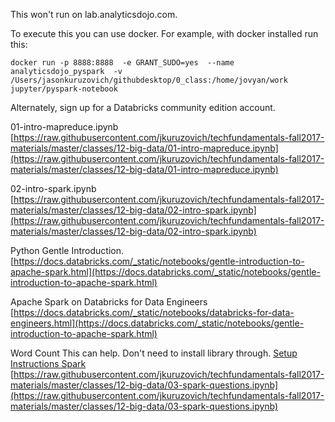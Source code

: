 

This won't run on lab.analyticsdojo.com.

To execute this you can use docker.  For example, with docker installed run this:

```
docker run -p 8888:8888  -e GRANT_SUDO=yes  --name analyticsdojo_pyspark  -v /Users/jasonkuruzovich/githubdesktop/0_class:/home/jovyan/work jupyter/pyspark-notebook
```

Alternately, sign up for a Databricks community edition account.

01-intro-mapreduce.ipynb
[https://raw.githubusercontent.com/jkuruzovich/techfundamentals-fall2017-materials/master/classes/12-big-data/01-intro-mapreduce.ipynb](https://raw.githubusercontent.com/jkuruzovich/techfundamentals-fall2017-materials/master/classes/12-big-data/01-intro-mapreduce.ipynb)

02-intro-spark.ipynb
[https://raw.githubusercontent.com/jkuruzovich/techfundamentals-fall2017-materials/master/classes/12-big-data/02-intro-spark.ipynb](https://raw.githubusercontent.com/jkuruzovich/techfundamentals-fall2017-materials/master/classes/12-big-data/02-intro-spark.ipynb)

Python Gentle Introduction.
[https://docs.databricks.com/_static/notebooks/gentle-introduction-to-apache-spark.html](https://docs.databricks.com/_static/notebooks/gentle-introduction-to-apache-spark.html)

Apache Spark on Databricks for Data Engineers
[https://docs.databricks.com/_static/notebooks/databricks-for-data-engineers.html](https://docs.databricks.com/_static/notebooks/gentle-introduction-to-apache-spark.html)

Word Count
This can help. Don't need to install library through.
[Setup Instructions Spark](https://www.youtube.com/watch?v=UekrdX_klgk)
[https://raw.githubusercontent.com/jkuruzovich/techfundamentals-fall2017-materials/master/classes/12-big-data/03-spark-questions.ipynb](https://raw.githubusercontent.com/jkuruzovich/techfundamentals-fall2017-materials/master/classes/12-big-data/03-spark-questions.ipynb)
